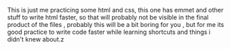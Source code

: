 This is just me practicing some html and css, this one has emmet and other stuff to write html faster, so that will probably not be visible in the final product of the files , probably this will be a bit boring for you , but for me its good practice to write code faster while learning shortcuts and things i didn't knew about.z